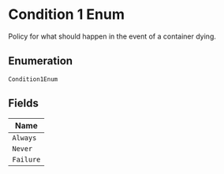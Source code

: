 
# Condition 1 Enum

Policy for what should happen in the event of a container dying.

## Enumeration

`Condition1Enum`

## Fields

| Name |
|  --- |
| `Always` |
| `Never` |
| `Failure` |

